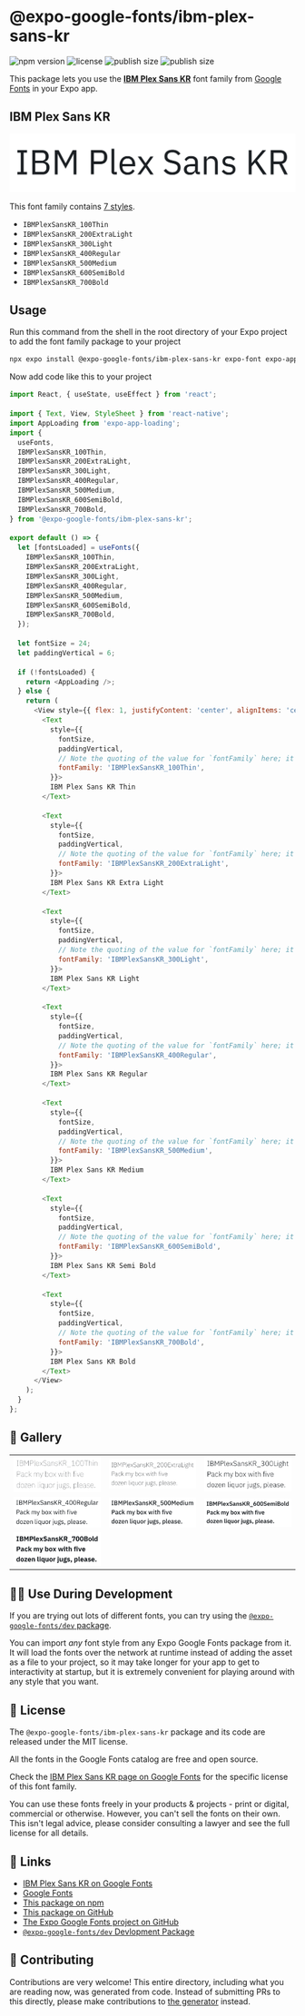 # @expo-google-fonts/ibm-plex-sans-kr

![npm version](https://flat.badgen.net/npm/v/@expo-google-fonts/ibm-plex-sans-kr)
![license](https://flat.badgen.net/github/license/expo/google-fonts)
![publish size](https://flat.badgen.net/packagephobia/install/@expo-google-fonts/ibm-plex-sans-kr)
![publish size](https://flat.badgen.net/packagephobia/publish/@expo-google-fonts/ibm-plex-sans-kr)

This package lets you use the [**IBM Plex Sans KR**](https://fonts.google.com/specimen/IBM+Plex+Sans+KR) font family from [Google Fonts](https://fonts.google.com/) in your Expo app.

## IBM Plex Sans KR

![IBM Plex Sans KR](./font-family.png)

This font family contains [7 styles](#-gallery).

- `IBMPlexSansKR_100Thin`
- `IBMPlexSansKR_200ExtraLight`
- `IBMPlexSansKR_300Light`
- `IBMPlexSansKR_400Regular`
- `IBMPlexSansKR_500Medium`
- `IBMPlexSansKR_600SemiBold`
- `IBMPlexSansKR_700Bold`

## Usage

Run this command from the shell in the root directory of your Expo project to add the font family package to your project
```sh
npx expo install @expo-google-fonts/ibm-plex-sans-kr expo-font expo-app-loading
```

Now add code like this to your project
```js
import React, { useState, useEffect } from 'react';

import { Text, View, StyleSheet } from 'react-native';
import AppLoading from 'expo-app-loading';
import {
  useFonts,
  IBMPlexSansKR_100Thin,
  IBMPlexSansKR_200ExtraLight,
  IBMPlexSansKR_300Light,
  IBMPlexSansKR_400Regular,
  IBMPlexSansKR_500Medium,
  IBMPlexSansKR_600SemiBold,
  IBMPlexSansKR_700Bold,
} from '@expo-google-fonts/ibm-plex-sans-kr';

export default () => {
  let [fontsLoaded] = useFonts({
    IBMPlexSansKR_100Thin,
    IBMPlexSansKR_200ExtraLight,
    IBMPlexSansKR_300Light,
    IBMPlexSansKR_400Regular,
    IBMPlexSansKR_500Medium,
    IBMPlexSansKR_600SemiBold,
    IBMPlexSansKR_700Bold,
  });

  let fontSize = 24;
  let paddingVertical = 6;

  if (!fontsLoaded) {
    return <AppLoading />;
  } else {
    return (
      <View style={{ flex: 1, justifyContent: 'center', alignItems: 'center' }}>
        <Text
          style={{
            fontSize,
            paddingVertical,
            // Note the quoting of the value for `fontFamily` here; it expects a string!
            fontFamily: 'IBMPlexSansKR_100Thin',
          }}>
          IBM Plex Sans KR Thin
        </Text>

        <Text
          style={{
            fontSize,
            paddingVertical,
            // Note the quoting of the value for `fontFamily` here; it expects a string!
            fontFamily: 'IBMPlexSansKR_200ExtraLight',
          }}>
          IBM Plex Sans KR Extra Light
        </Text>

        <Text
          style={{
            fontSize,
            paddingVertical,
            // Note the quoting of the value for `fontFamily` here; it expects a string!
            fontFamily: 'IBMPlexSansKR_300Light',
          }}>
          IBM Plex Sans KR Light
        </Text>

        <Text
          style={{
            fontSize,
            paddingVertical,
            // Note the quoting of the value for `fontFamily` here; it expects a string!
            fontFamily: 'IBMPlexSansKR_400Regular',
          }}>
          IBM Plex Sans KR Regular
        </Text>

        <Text
          style={{
            fontSize,
            paddingVertical,
            // Note the quoting of the value for `fontFamily` here; it expects a string!
            fontFamily: 'IBMPlexSansKR_500Medium',
          }}>
          IBM Plex Sans KR Medium
        </Text>

        <Text
          style={{
            fontSize,
            paddingVertical,
            // Note the quoting of the value for `fontFamily` here; it expects a string!
            fontFamily: 'IBMPlexSansKR_600SemiBold',
          }}>
          IBM Plex Sans KR Semi Bold
        </Text>

        <Text
          style={{
            fontSize,
            paddingVertical,
            // Note the quoting of the value for `fontFamily` here; it expects a string!
            fontFamily: 'IBMPlexSansKR_700Bold',
          }}>
          IBM Plex Sans KR Bold
        </Text>
      </View>
    );
  }
};

```

## 🔡 Gallery


||||
|-|-|-|
|![IBMPlexSansKR_100Thin](./IBMPlexSansKR_100Thin.ttf.png)|![IBMPlexSansKR_200ExtraLight](./IBMPlexSansKR_200ExtraLight.ttf.png)|![IBMPlexSansKR_300Light](./IBMPlexSansKR_300Light.ttf.png)||
|![IBMPlexSansKR_400Regular](./IBMPlexSansKR_400Regular.ttf.png)|![IBMPlexSansKR_500Medium](./IBMPlexSansKR_500Medium.ttf.png)|![IBMPlexSansKR_600SemiBold](./IBMPlexSansKR_600SemiBold.ttf.png)||
|![IBMPlexSansKR_700Bold](./IBMPlexSansKR_700Bold.ttf.png)||||


## 👩‍💻 Use During Development

If you are trying out lots of different fonts, you can try using the [`@expo-google-fonts/dev` package](https://github.com/expo/google-fonts/tree/master/font-packages/dev#readme).

You can import *any* font style from any Expo Google Fonts package from it. It will load the fonts
over the network at runtime instead of adding the asset as a file to your project, so it may take longer
for your app to get to interactivity at startup, but it is extremely convenient
for playing around with any style that you want.

## 📖 License

The `@expo-google-fonts/ibm-plex-sans-kr` package and its code are released under the MIT license.

All the fonts in the Google Fonts catalog are free and open source.

Check the [IBM Plex Sans KR page on Google Fonts](https://fonts.google.com/specimen/IBM+Plex+Sans+KR) for the specific license of this font family.

You can use these fonts freely in your products & projects - print or digital, commercial or otherwise. However, you can't sell the fonts on their own. This isn't legal advice, please consider consulting a lawyer and see the full license for all details.

## 🔗 Links

- [IBM Plex Sans KR on Google Fonts](https://fonts.google.com/specimen/IBM+Plex+Sans+KR)
- [Google Fonts](https://fonts.google.com/)
- [This package on npm](https://www.npmjs.com/package/@expo-google-fonts/ibm-plex-sans-kr)
- [This package on GitHub](https://github.com/expo/google-fonts/tree/master/font-packages/ibm-plex-sans-kr)
- [The Expo Google Fonts project on GitHub](https://github.com/expo/google-fonts)
- [`@expo-google-fonts/dev` Devlopment Package](https://github.com/expo/google-fonts/tree/master/font-packages/dev)

## 🤝 Contributing

Contributions are very welcome! This entire directory, including what you are reading now, was generated from code. Instead of submitting PRs to this directly, please make contributions to [the generator](https://github.com/expo/google-fonts/tree/master/packages/generator) instead.
